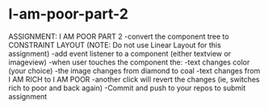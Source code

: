 # I-am-poor-part-2


ASSIGNMENT: I AM POOR PART 2
-convert the component tree to CONSTRAINT LAYOUT (NOTE: Do not use Linear Layout for this assignment)
-add event listener to a component (either textview or imageview)
-when user touches the component the:
    -text changes color (your choice)
    -the image changes from diamond to coal
    -text changes from I AM RICH to I AM POOR
    -another click will revert the changes (ie, switches rich to poor and back again)
-Commit and push to your repos to submit assignment
